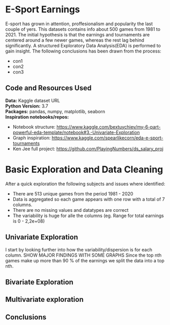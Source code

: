 # E-Sport Earnings
E-sport has grown in attention, proffesionalism and popularity the last couple of yers. This datasets contains info about 500 games from 1981 to 2021. The initial hypothesis is that the earnings and tournaments are centered around a few newer games, whereas the rest lag behind significantly. A structured Exploratory Data Analysis(EDA) is performed to gain insight. The following conclusions has been drawn from the process:
  * con1
  * con2
  * con3

## Code and Resources Used
**Data:** Kaggle dataset URL\
**Python Version:** 3.7\
**Packages:** pandas, numpy, matplotlib, seaborn\
**Inspiration notebooks/repos:**  
  * Notebook structure: https://www.kaggle.com/bextuychiev/my-6-part-powerful-eda-template/notebook#3.-Univariate-Exploration
  * Graph inspiration: https://www.kaggle.com/spearlikecorn/eda-e-sport-tournaments
  * Ken Jee full project: https://github.com/PlayingNumbers/ds_salary_proj

# Basic Exploration and Data Cleaning
After a quick exploration the following subjects and issues where identified:
  * There are 513 unique games from the period 1981 - 2020 
  * Data is aggregated so each game appears with one row with a total of 7 columns. 
  * There are no missing values and datatypes are correct
  * The variability is huge for alle the columns (eg. Range for total earnings is 0 - 2,2e+08)

## Univariate Exploration
I start by looking further into how the variability/dispersion is for each column.
SHOW MAJOR FINDINGS WITH SOME GRAPHS 
Since the top nth games make up more than 90 % of the earnings we split the data into a top nth.

## Bivariate Exploration

## Multivariate exploration

## Conclusions

